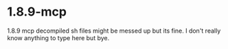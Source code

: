 # 1.8.9-mcp
1.8.9 mcp decompiled
sh files might be messed up but its fine.
I don't really know anything to type here but bye.
